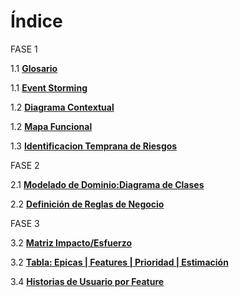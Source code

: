 # Índice
FASE 1

1.1 [**Glosario**](https://github.com/colosoler/UTN-DS25-Grupo-2-/blob/main/Documentacion/01%20-%20An%C3%A1lisis%20Inicial/1.1_glosario.md)

1.1 [**Event Storming**](https://github.com/colosoler/UTN-DS25-Grupo-2-/blob/main/Documentacion/01%20-%20An%C3%A1lisis%20Inicial/1.1_event_stoming.jpg)

1.2 [**Diagrama Contextual**](https://github.com/colosoler/UTN-DS25-Grupo-2-/blob/main/Documentacion/01%20-%20An%C3%A1lisis%20Inicial/1.2_diagrama_contextual.png) 

1.2 [**Mapa Funcional**](https://github.com/colosoler/UTN-DS25-Grupo-2-/blob/main/Documentacion/01%20-%20An%C3%A1lisis%20Inicial/1.2_mapa_funcional.jpg) 

1.3 [**Identificacion Temprana de Riesgos**](https://github.com/colosoler/UTN-DS25-Grupo-2-/blob/main/Documentacion/01%20-%20An%C3%A1lisis%20Inicial/1.3_identificacion_temprana_de_riesgos.png)

FASE 2

2.1 [**Modelado de Dominio:Diagrama de Clases**](https://github.com/colosoler/UTN-DS25-Grupo-2-/blob/main/Documentacion/02%20-%20Modelado%20de%20Dominio/2.1_diagrama_de_clases.png)

2.2 [**Definición de Reglas de Negocio**](https://github.com/colosoler/UTN-DS25-Grupo-2-/blob/main/Documentacion/02%20-%20Modelado%20de%20Dominio/2.2_definición_reglas_de_negocio.md)
 
FASE 3

3.2 [**Matriz Impacto/Esfuerzo**](https://github.com/colosoler/UTN-DS25-Grupo-2-/blob/main/Documentacion/03%20-%20Elaboraci%C3%B3n%20del%20Product%20Backlog/3.2_matriz_impacto_esfuerzo.jpg)

3.2 [**Tabla: Epicas | Features | Prioridad | Estimación**](https://github.com/colosoler/UTN-DS25-Grupo-2-/blob/main/Documentacion/03%20-%20Elaboraci%C3%B3n%20del%20Product%20Backlog/3.2_Refinamiento_de_%C3%A9picas_en_features.jpg)

3.4 [**Historias de Usuario por Feature**](https://github.com/colosoler/UTN-DS25-Grupo-2-/blob/main/Documentacion/03%20-%20Elaboraci%C3%B3n%20del%20Product%20Backlog/3.4_historias_de_usuario_por_feature.md)
